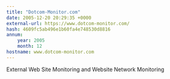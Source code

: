 ```yaml
---
title: "Dotcom-Monitor.com"
date: 2005-12-20 20:29:35 +0000
external-url: https://www.dotcom-monitor.com/
hash: 4609fc5ab496e1b60fa4e748530d8816
annum:
    year: 2005
    month: 12
hostname: www.dotcom-monitor.com
---
```


External Web Site Monitoring and Website Network Monitoring
